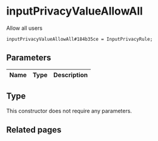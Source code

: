 # inputPrivacyValueAllowAll
Allow all users

```
inputPrivacyValueAllowAll#184b35ce = InputPrivacyRule;
```

## Parameters
| Name | Type | Description |
| ---- | :----: | ----------- |


## Type
This constructor does not require any parameters.

## Related pages
